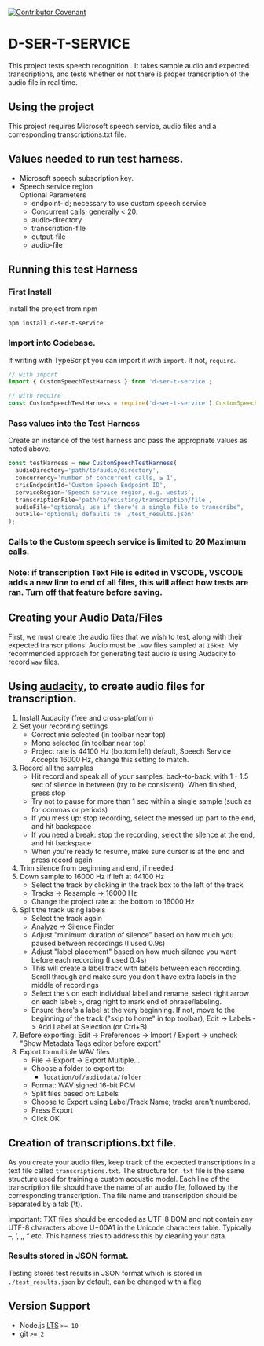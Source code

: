 [![Contributor Covenant](https://img.shields.io/badge/Contributor%20Covenant-v1.4%20adopted-ff69b4.svg)](CODE_OF_CONDUCT.md)

# D-SER-T-SERVICE
This project tests speech recognition . It takes sample audio and expected transcriptions, and tests whether or not there is proper transcription of the audio file in real time.

## Using the project

This project requires Microsoft speech service, audio files and a corresponding transcriptions.txt file.

## Values needed to run test harness.
- Microsoft speech subscription key.
- Speech service region  
    Optional Parameters
    - endpoint-id; necessary to use custom speech service
    - Concurrent calls; generally < 20.
    - audio-directory
    - transcription-file
    - output-file
    - audio-file

## Running this test Harness

### First Install

Install the project from npm

```npm install d-ser-t-service```

### Import into Codebase.

If writing with TypeScript you can import it with `import`. If not, `require`.

```js
// with import
import { CustomSpeechTestHarness } from 'd-ser-t-service';

// with require
const CustomSpeechTestHarness = require('d-ser-t-service').CustomSpeechTestHarness;
```

### Pass values into the Test Harness

Create an instance of the test harness and pass the appropriate values as noted above.

```js
const testHarness = new CustomSpeechTestHarness(
  audioDirectory='path/to/audio/directory',
  concurrency='number of concurrent calls, ≥ 1',
  crisEndpointId='Custom Speech Endpoint ID',
  serviceRegion='Speech service region, e.g. westus',
  transcriptionFile='path/to/existing/transcription/file',
  audioFile="optional; use if there's a single file to transcribe",
  outFile='optional; defaults to ./test_results.json'
);
```

### Calls to the Custom speech service is limited to 20 Maximum calls.
 <!--We need more information here -->

### Note: if transcription Text File is edited in VSCODE, VSCODE adds a new line to end of all files, this will affect how tests are ran. Turn off that feature before saving.

## Creating your Audio Data/Files

First, we must create the audio files that we wish to test, along with their expected transcriptions.
Audio must be `.wav` files sampled at `16kHz`. My recommended approach for generating test audio is using Audacity to record `wav` files.

## Using [audacity](https://www.audacityteam.org/), to create audio files for transcription.

1. Install Audacity (free and cross-platform)
2. Set your recording settings
   * Correct mic selected (in toolbar near top)
   * Mono selected (in toolbar near top)
   * Project rate is 44100 Hz (bottom left) default, Speech Service Accepts 16000 Hz, change this setting to match.
3. Record all the samples
   * Hit record and speak all of your samples, back-to-back, with 1 - 1.5 sec of silence in between (try to be consistent). When finished, press stop
   * Try not to pause for more than 1 sec within a single sample (such as for commas or periods)
   * If you mess up: stop recording, select the messed up part to the end, and hit backspace
   * If you need a break: stop the recording, select the silence at the end, and hit backspace
   * When you're ready to resume, make sure cursor is at the end and press record again
4. Trim silence from beginning and end, if needed
5. Down sample to 16000 Hz if left at 44100 Hz
   * Select the track by clicking in the track box to the left of the track
   * Tracks -> Resample -> 16000 Hz
   * Change the project rate at the bottom to 16000 Hz
6. Split the track using labels
   * Select the track again
   * Analyze -> Silence Finder
   * Adjust "minimum duration of silence" based on how much you paused between recordings (I used 0.9s)
   * Adjust "label placement" based on how much silence you want before each recording (I used 0.4s)
   * This will create a label track with labels between each recording. Scroll through and make sure you don't have extra labels in the middle of recordings
   * Select the `S` on each individual label and rename,  select right arrow on each label: `>`, drag right to mark end of phrase/labeling.
   * Ensure there's a label at the very beginning. If not, move to the beginning of the track ("skip to home" in top toolbar), Edit -> Labels -> Add Label at Selection (or Ctrl+B)
7. Before exporting: Edit -> Preferences -> Import / Export -> uncheck "Show Metadata Tags editor before export"
8. Export to multiple WAV files
   * File -> Export -> Export Multiple...
   * Choose a folder to export to:
        * ```location/of/audiodata/folder```
   * Format: WAV signed 16-bit PCM
   * Split files based on: Labels
   * Choose to Export using Label/Track Name; tracks aren't numbered.
   * Press Export
   * Click OK

## Creation of transcriptions.txt file.

As you create your audio files, keep track of the expected transcriptions in a text file called ```transcriptions.txt```. The structure for `.txt` file is the same structure used for training a custom acoustic model. Each line of the transcription file should have the name of an audio file, followed by the corresponding transcription. The file name and transcription should be separated by a tab (\t).

Important: TXT files should be encoded as UTF-8 BOM and not contain any UTF-8 characters above U+00A1 in the Unicode characters table. Typically –, ‘, ‚, “ etc. This harness tries to address this by cleaning your data.

### Results stored in JSON format.
Testing stores test results in JSON format which is stored in `./test_results.json` by default, can be changed with a flag

## Version Support

* Node.js [LTS](https://github.com/nodejs/LTS#lts-schedule) `>= 10`
* git `>= 2`

